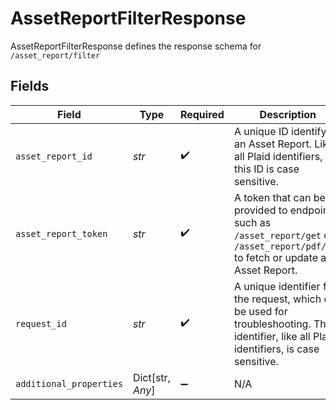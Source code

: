 # AssetReportFilterResponse

AssetReportFilterResponse defines the response schema for `/asset_report/filter`


## Fields

| Field                                                                                                                                       | Type                                                                                                                                        | Required                                                                                                                                    | Description                                                                                                                                 |
| ------------------------------------------------------------------------------------------------------------------------------------------- | ------------------------------------------------------------------------------------------------------------------------------------------- | ------------------------------------------------------------------------------------------------------------------------------------------- | ------------------------------------------------------------------------------------------------------------------------------------------- |
| `asset_report_id`                                                                                                                           | *str*                                                                                                                                       | :heavy_check_mark:                                                                                                                          | A unique ID identifying an Asset Report. Like all Plaid identifiers, this ID is case sensitive.                                             |
| `asset_report_token`                                                                                                                        | *str*                                                                                                                                       | :heavy_check_mark:                                                                                                                          | A token that can be provided to endpoints such as `/asset_report/get` or `/asset_report/pdf/get` to fetch or update an Asset Report.        |
| `request_id`                                                                                                                                | *str*                                                                                                                                       | :heavy_check_mark:                                                                                                                          | A unique identifier for the request, which can be used for troubleshooting. This identifier, like all Plaid identifiers, is case sensitive. |
| `additional_properties`                                                                                                                     | Dict[str, *Any*]                                                                                                                            | :heavy_minus_sign:                                                                                                                          | N/A                                                                                                                                         |